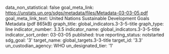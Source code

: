 data_non_statistical: false
goal_meta_link: https://unstats.un.org/sdgs/metadata/files/Metadata-03-03-05.pdf
goal_meta_link_text: United Nations Sustainable Development Goals Metadata (pdf 865kB)
graph_title: global_indicators.3-3-5-title
graph_type: line
indicator_number: 3.3.5
indicator_name: global_indicators.3-3-5-title
indicator_sort_order: 03-03-05
published: true
reporting_status: notstarted
sdg_goal: '3'
target_name: global_targets.3-3-title
target_id: '3.3'
un_custodian_agency: WHO
un_designated_tier: '1'